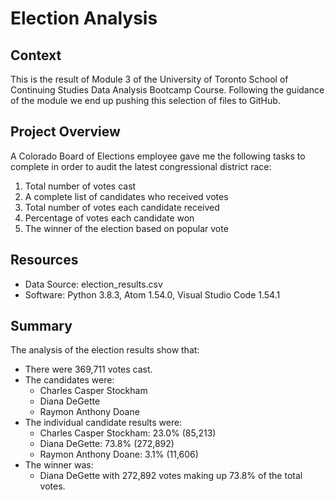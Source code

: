# Election Analysis

## Context
This is the result of Module 3 of the University of Toronto School of Continuing Studies Data Analysis Bootcamp Course. Following the guidance of the module we end up pushing this selection of files to GitHub.

## Project Overview
A Colorado Board of Elections employee gave me the following tasks to complete in order to audit the latest congressional district race:

1. Total number of votes cast
2. A complete list of candidates who received votes
3. Total number of votes each candidate received
4. Percentage of votes each candidate won
5. The winner of the election based on popular vote

## Resources
- Data Source: election_results.csv
- Software: Python 3.8.3, Atom 1.54.0, Visual Studio Code 1.54.1

## Summary
The analysis of the election results show that:
- There were 369,711 votes cast.
- The candidates were:
    - Charles Casper Stockham
    - Diana DeGette
    - Raymon Anthony Doane
- The individual candidate results were:
    - Charles Casper Stockham: 23.0% (85,213)
    - Diana DeGette: 73.8% (272,892)
    - Raymon Anthony Doane: 3.1% (11,606)
- The winner was:
    - Diana DeGette with 272,892 votes making up 73.8% of the total votes.
